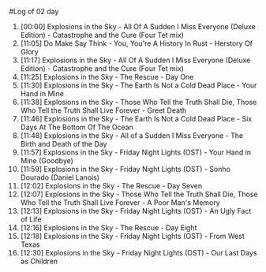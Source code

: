 #Log of 02 day

1. [00:00] Explosions in the Sky - All Of A Sudden I Miss Everyone (Deluxe Edition) - Catastrophe and the Cure (Four Tet mix)
1. [11:05] Do Make Say Think - You, You're A History In Rust - Herstory Of Glory
1. [11:17] Explosions in the Sky - All Of A Sudden I Miss Everyone (Deluxe Edition) - Catastrophe and the Cure (Four Tet mix)
1. [11:25] Explosions in the Sky - The Rescue - Day One
1. [11:30] Explosions in the Sky - The Earth Is Not a Cold Dead Place - Your Hand in Mine
1. [11:38] Explosions in the Sky - Those Who Tell the Truth Shall Die, Those Who Tell the Truth Shall Live Forever - Greet Death
1. [11:46] Explosions in the Sky - The Earth Is Not a Cold Dead Place - Six Days At The Bottom Of The Ocean
1. [11:48] Explosions in the Sky - All of a Sudden I Miss Everyone - The Birth and Death of the Day
1. [11:57] Explosions in the Sky - Friday Night Lights (OST) - Your Hand in Mine (Goodbye)
1. [11:59] Explosions in the Sky - Friday Night Lights (OST) - Sonho Dourado (Daniel Lanois)
1. [12:02] Explosions in the Sky - The Rescue - Day Seven
1. [12:07] Explosions in the Sky - Those Who Tell the Truth Shall Die, Those Who Tell the Truth Shall Live Forever - A Poor Man's Memory
1. [12:13] Explosions in the Sky - Friday Night Lights (OST) - An Ugly Fact of Life
1. [12:16] Explosions in the Sky - The Rescue - Day Eight
1. [12:18] Explosions in the Sky - Friday Night Lights (OST) - From West Texas
1. [12:30] Explosions in the Sky - Friday Night Lights (OST) - Our Last Days as Children
